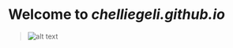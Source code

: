 # Welcome to *chelliegeli.github.io*
>	![alt text](https://thumbs.dreamstime.com/b/hi-there-inscription-handwritten-lettering-illustration-black-vector-text-speech-bubble-simple-outline-marker-style-hi-there-194142459.jpg)
